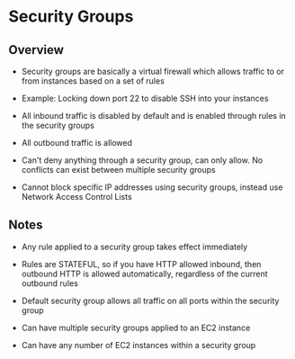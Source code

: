 # Security Groups

## Overview

* Security groups are basically a virtual firewall which allows traffic to or from instances based on a set of rules

* Example: Locking down port 22 to disable SSH into your instances

* All inbound traffic is disabled by default and is enabled through rules in the security groups

* All outbound traffic is allowed

* Can't deny anything through a security group, can only allow.  No conflicts can exist between multiple security groups

* Cannot block specific IP addresses using security groups, instead use Network Access Control Lists

## Notes 

* Any rule applied to a security group takes effect immediately

* Rules are STATEFUL, so if you have HTTP allowed inbound, then outbound HTTP is allowed automatically, regardless of the current outbound rules

* Default security group allows all traffic on all ports within the security group

* Can have multiple security groups applied to an EC2 instance

* Can have any number of EC2 instances within a security group